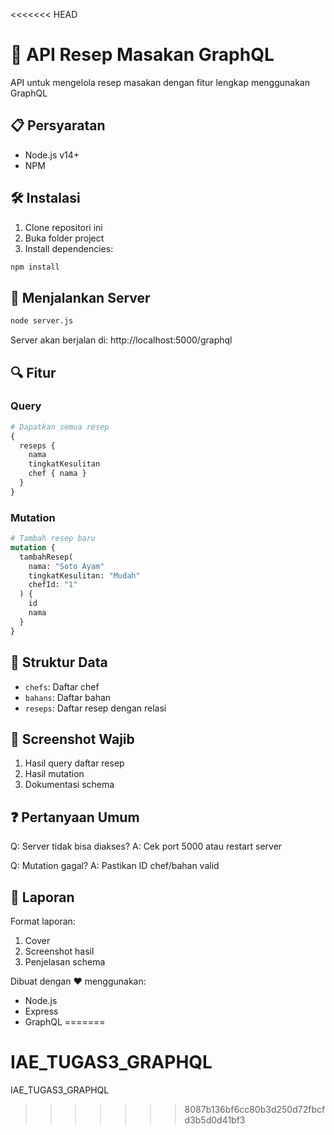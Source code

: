 <<<<<<< HEAD
# 🍲 API Resep Masakan GraphQL

API untuk mengelola resep masakan dengan fitur lengkap menggunakan GraphQL

## 📋 Persyaratan
- Node.js v14+
- NPM

## 🛠 Instalasi
1. Clone repositori ini
2. Buka folder project
3. Install dependencies:
```bash
npm install
```

## 🚀 Menjalankan Server
```bash
node server.js
```
Server akan berjalan di: http://localhost:5000/graphql

## 🔍 Fitur
### Query
```graphql
# Dapatkan semua resep
{
  reseps {
    nama
    tingkatKesulitan
    chef { nama }
  }
}
```

### Mutation
```graphql
# Tambah resep baru
mutation {
  tambahResep(
    nama: "Soto Ayam"
    tingkatKesulitan: "Mudah"
    chefId: "1"
  ) {
    id
    nama
  }
}
```

## 📂 Struktur Data
- `chefs`: Daftar chef
- `bahans`: Daftar bahan
- `reseps`: Daftar resep dengan relasi

## 📸 Screenshot Wajib
1. Hasil query daftar resep
2. Hasil mutation
3. Dokumentasi schema

## ❓ Pertanyaan Umum
Q: Server tidak bisa diakses?
A: Cek port 5000 atau restart server

Q: Mutation gagal?
A: Pastikan ID chef/bahan valid

## 📝 Laporan
Format laporan:
1. Cover
2. Screenshot hasil
3. Penjelasan schema

Dibuat dengan ❤️ menggunakan:
- Node.js
- Express
- GraphQL
=======
# IAE_TUGAS3_GRAPHQL
IAE_TUGAS3_GRAPHQL
>>>>>>> 8087b136bf6cc80b3d250d72fbcfd3b5d0d41bf3
